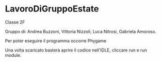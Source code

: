 # LavoroDiGruppoEstate
Classe 2F

Gruppo di: Andrea Buzzoni, Vittoria Nizzoli, Luca Nitrosi, Gabriela Amoroso.

Per poter eseguire il programma occorre Phygame 

Una volta scaricato basterà aprire il codice nell'IDLE, cliccare run e run module.
